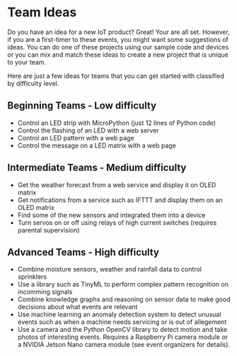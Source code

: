 # Team Ideas

Do you have an idea for a new IoT product?  Great!  Your are all set.  However, if you are a first-timer to these events, you might want some suggestions of ideas.  You can do one of these projects using our sample code and devices or you can mix and match these ideas to create a new project that is unique to your team.

Here are just a few ideas for teams that you can get started with classified by difficulty level.

## Beginning Teams - Low difficulty

* Control an LED strip with MicroPython (just 12 lines of Python code)
* Control the flashing of an LED with a web server
* Control an LED pattern with a web page
* Control the message on a LED matrix with a web page

## Intermediate Teams - Medium difficulty

* Get the weather forecast from a web service and display it on OLED matrix
* Get notifications from a service such as IFTTT and display them on an OLED matrix
* Find some of the new sensors and integrated them into a device
* Turn servos on or off using relays of high current switches (requires parental supervision)

## Advanced Teams - High difficulty

* Combine moisture sensors, weather and rainfall data to control sprinklers
* Use a library such as TinyML to perform complex pattern recognition on incomming signals
* Combine knowledge graphs and reasoning on sensor data to make good decisions about what events are relevant
* Use machine learning an anomaly detection system to detect unusual events such as when a machine needs servicing or is out of allegement
* Use a camera and the Python OpenCV library to detect motion and take photos of interesting events.  Requires a Raspberry Pi camera module or a NVIDIA Jetson Nano camera module (see event organizers for details).